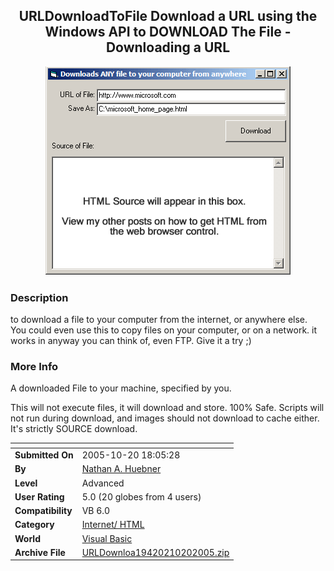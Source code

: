 ﻿<div align="center">

## URLDownloadToFile Download a URL using the Windows API to DOWNLOAD The File \- Downloading a URL

<img src="PIC2005102018823391.gif">
</div>

### Description

to download a file to your computer from the internet, or anywhere else. You could even use this to copy files on your computer, or on a network. it works in anyway you can think of, even FTP. Give it a try ;)
 
### More Info
 
A downloaded File to your machine, specified by you.

This will not execute files, it will download and store. 100% Safe. Scripts will not run during download, and images should not download to cache either. It's strictly SOURCE download.


<span>             |<span>
---                |---
**Submitted On**   |2005-10-20 18:05:28
**By**             |[Nathan A\. Huebner](https://github.com/Planet-Source-Code/PSCIndex/blob/master/ByAuthor/nathan-a-huebner.md)
**Level**          |Advanced
**User Rating**    |5.0 (20 globes from 4 users)
**Compatibility**  |VB 6\.0
**Category**       |[Internet/ HTML](https://github.com/Planet-Source-Code/PSCIndex/blob/master/ByCategory/internet-html__1-34.md)
**World**          |[Visual Basic](https://github.com/Planet-Source-Code/PSCIndex/blob/master/ByWorld/visual-basic.md)
**Archive File**   |[URLDownloa19420210202005\.zip](https://github.com/Planet-Source-Code/nathan-a-huebner-urldownloadtofile-download-a-url-using-the-windows-api-to-download-the-fi__1-62965/archive/master.zip)









